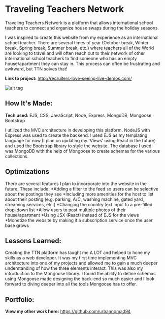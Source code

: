 # Traveling Teachers Network

Traveling Teachers Network is a platform that allows international school teachers to connect and organize house swaps during the holiday seasons.

I was inspired to create this website from my experience as an international school teacher. There are several times of year (October break, Winter break, Spring break, Summer break, etc.) where teachers all of the World are looking to travel and will often reach out to their network of other international school teachers to find someone who has an empty house/apartment they can stay in. This process can often be frustrating and awkward, but TTN solves that!

**Link to project:** http://recruiters-love-seeing-live-demos.com/

![alt tag](http://placecorgi.com/1200/650)

## How It's Made:

**Tech used:** EJS, CSS, JavaScript, Node, Express, MongoDB, Mongoose, Bootstrap

I utilized the MVC architecture in developing this platform. NodeJS with Express was used to create the backend. I used EJS as my templating language for now (I plan on updating my 'Views' using React in the future) and used the Bootstrap library to style the website. The database I used was MongoDB with the help of Mongoose to create schemas for the various collections.

## Optimizations

There are several features I plan to incorporate into the website in the future. These include:
*Adding a filter to the feed so users can be selective about the postings they see
*Including more amenities for the host to list about their posting (e.g. parking, A/C, washing machine, gated yard, streaming services, etc.)
*Changing the country text input to a pre-filled drop-down list
*Allow users to post multiple photos of their house/apartment
\*Using JSX (React) instead of EJS for the views
\*Monetize the website by making it a subscription service once the user base grows

## Lessons Learned:

Creating the TTN platform has taught me A LOT and helped to hone my skills as a web developer. It was my first time implementing MVC architecture into one of my projects and allowed me to gain a much deeper understanding of how the three elements interact. This was also my introduction to the Mongoose library. I found the ability to define schemas using Mongoose made designing the back-end so much easier and I look forward to diving deeper into all the tools Mongoose has to offer.

## Portfolio:

**View my other work here:** https://github.com/urbannomad94
